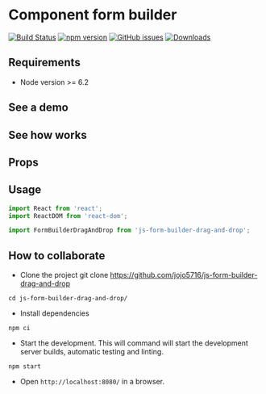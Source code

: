 # Component form builder #
[![Build Status](https://travis-ci.com/jojo5716/form-builder-js.svg?branch=master)](https://travis-ci.com/jojo5716/form-builder-js)
[![npm version](https://badge.fury.io/js/js-form-builder.svg)](https://badge.fury.io/js/js-form-builder)
[![GitHub issues](https://img.shields.io/github/issues/jojo5716/form-builder-js)](https://github.com/jojo5716/form-builder-js/issues)
[![Downloads](https://img.shields.io/npm/dm/js-form-builder.svg?style=flat)](https://www.npmjs.com/package/js-form-builder)

## Requirements ##


* Node version >= 6.2


## See a demo ##

## See how works ##



## Props ##
## Usage ##
```javascript
import React from 'react';
import ReactDOM from 'react-dom';

import FormBuilderDragAndDrop from 'js-form-builder-drag-and-drop';


```

## How to collaborate ##


* Clone the project git clone https://github.com/jojo5716/js-form-builder-drag-and-drop

```
cd js-form-builder-drag-and-drop/
```
* Install dependencies

```
npm ci
```

* Start the development. This will command will start the development server builds, automatic testing and linting.

```
npm start
```
* Open ```http://localhost:8080/``` in a browser.
